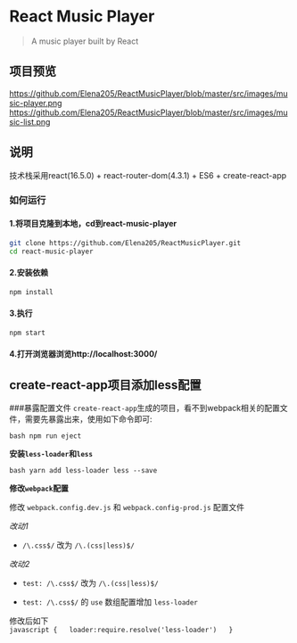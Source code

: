 # React Music Player 

> A music player built by React
## 项目预览
https://github.com/Elena205/ReactMusicPlayer/blob/master/src/images/music-player.png
https://github.com/Elena205/ReactMusicPlayer/blob/master/src/images/music-list.png
## 说明
技术栈采用react(16.5.0) + react-router-dom(4.3.1) + ES6 + create-react-app
### 如何运行

#### 1.将项目克隆到本地，cd到react-music-player
``` bash
git clone https://github.com/Elena205/ReactMusicPlayer.git
cd react-music-player
```
#### 2.安装依赖
``` bash
npm install
```
#### 3.执行
``` bash
npm start
```
#### 4.打开浏览器浏览http://localhost:3000/

## create-react-app项目添加less配置
###暴露配置文件
`create-react-app`生成的项目，看不到webpack相关的配置文件，需要先暴露出来，使用如下命令即可:  

``bash
npm run eject
``  

**安装`less-loader`和`less`**  

``bash
yarn add less-loader less --save
``  

**修改`webpack`配置**  

修改 `webpack.config.dev.js` 和 `webpack.config-prod.js` 配置文件  
  
*改动1*

+ `/\.css$/` 改为 `/\.(css|less)$/`  

*改动2*  
+ `test: /\.css$/` 改为 `/\.(css|less)$/`  

+ `test: /\.css$/` 的 `use` 数组配置增加 `less-loader`  

修改后如下  
``javascript
  {  
  loader:require.resolve('less-loader')  
  }
``
